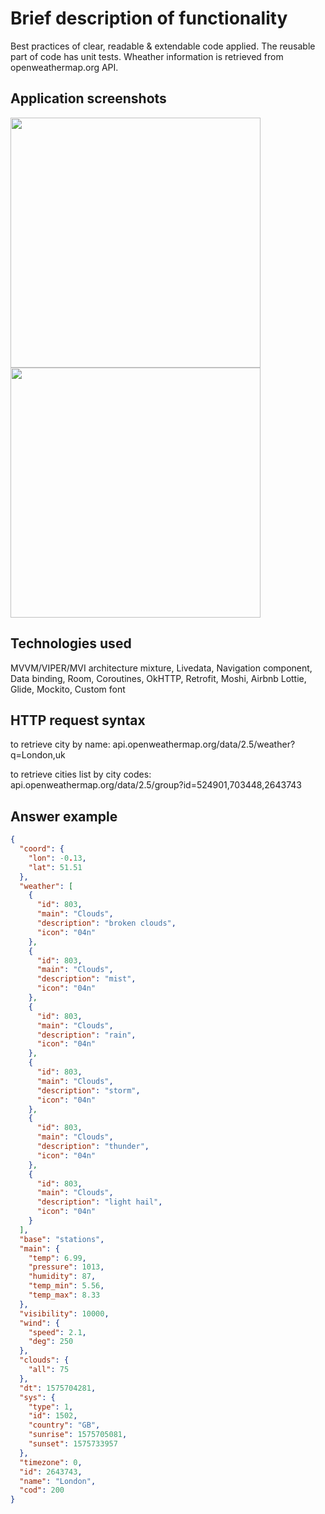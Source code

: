 # Brief description of functionality

Best practices of clear, readable & extendable code applied. The reusable part of code has unit tests. Wheather information is retrieved from openweathermap.org API.

## Application screenshots
<img src="http://www.code1.lt/testair1.png" width="400">  <img src="http://www.code1.lt/testair2.png" width="400">

## Technologies used
MVVM/VIPER/MVI architecture mixture, Livedata, Navigation component, Data binding, Room, Coroutines, OkHTTP, Retrofit, Moshi, Airbnb Lottie, Glide, Mockito, Custom font

## HTTP request syntax
to retrieve city by name:
api.openweathermap.org/data/2.5/weather?q=London,uk

to retrieve cities list by city codes:
api.openweathermap.org/data/2.5/group?id=524901,703448,2643743

## Answer example
```json
{
  "coord": {
    "lon": -0.13,
    "lat": 51.51
  },
  "weather": [
    {
      "id": 803,
      "main": "Clouds",
      "description": "broken clouds",
      "icon": "04n"
    },
    {
      "id": 803,
      "main": "Clouds",
      "description": "mist",
      "icon": "04n"
    },
    {
      "id": 803,
      "main": "Clouds",
      "description": "rain",
      "icon": "04n"
    },
    {
      "id": 803,
      "main": "Clouds",
      "description": "storm",
      "icon": "04n"
    },
    {
      "id": 803,
      "main": "Clouds",
      "description": "thunder",
      "icon": "04n"
    },
    {
      "id": 803,
      "main": "Clouds",
      "description": "light hail",
      "icon": "04n"
    }
  ],
  "base": "stations",
  "main": {
    "temp": 6.99,
    "pressure": 1013,
    "humidity": 87,
    "temp_min": 5.56,
    "temp_max": 8.33
  },
  "visibility": 10000,
  "wind": {
    "speed": 2.1,
    "deg": 250
  },
  "clouds": {
    "all": 75
  },
  "dt": 1575704281,
  "sys": {
    "type": 1,
    "id": 1502,
    "country": "GB",
    "sunrise": 1575705081,
    "sunset": 1575733957
  },
  "timezone": 0,
  "id": 2643743,
  "name": "London",
  "cod": 200
}
```
